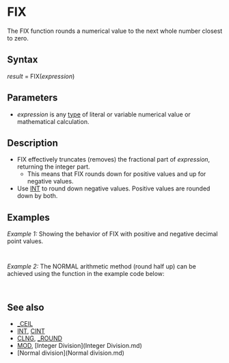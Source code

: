 # FIX

The FIX function rounds a numerical value to the next whole number closest to zero.

  

## Syntax

*result* = FIX(*expression*)
  

## Parameters

* *expression* is any [type](type.md) of literal or variable numerical value or mathematical calculation.

  

## Description

* FIX effectively truncates (removes) the fractional part of *expression*, returning the integer part.
	+ This means that FIX rounds down for positive values and up for negative values.
* Use [INT](INT.md) to round down negative values. Positive values are rounded down by both.

  

## Examples

*Example 1:* Showing the behavior of FIX with positive and negative decimal point values.

```  PRINT FIX(2.5)  PRINT FIX(-2.5)  
```

``` 2 -2  
```

  

*Example 2:* The NORMAL arithmetic method (round half up) can be achieved using the function in the example code below:

``` [PRINT](PRINT.md) MATHROUND(0.5) [PRINT](PRINT.md) MATHROUND(1.5) [PRINT](PRINT.md) MATHROUND(2.5) [PRINT](PRINT.md) MATHROUND(3.5) [PRINT](PRINT.md) MATHROUND(4.5) [PRINT](PRINT.md) MATHROUND(5.5)  [FUNCTION](FUNCTION.md) MATHROUND(n)     MATHROUND = FIX(n + 0.5 * [SGN](SGN.md)(n)) [END FUNCTION](END FUNCTION.md)  
```

``` 1 2 3 4 5 6  
```

  

## See also

* [_CEIL](_CEIL.md)
* [INT](INT.md), [CINT](CINT.md)
* [CLNG](CLNG.md), [_ROUND](_ROUND.md)
* [MOD](MOD.md), [Integer Division](Integer Division.md)
* [Normal division](Normal division.md)

  
